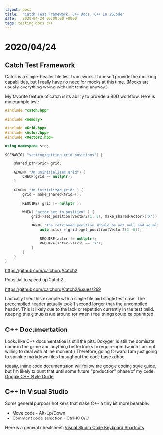 ```yaml
---
layout: post
title:  "Catch Test Framework, C++ Docs, C++ In VSCode"
date:   2020-04-24 00:00:00 +0000
tags: testing docs c++
---
```


# 2020/04/24

## Catch Test Framework

Catch is a single-header file test framework. It doesn't provide the mocking capabilities, but I really have no need for mocks at this time. (Mocks are usually everything wrong with unit testing anyway.)

My favorite feature of catch is its ability to provide a BDD workflow. Here is my example test:

```c++
#include "catch.hpp"

#include <memory>

#include <Grid.hpp>
#include <Actor.hpp>
#include <Vector2.hpp>

using namespace std;

SCENARIO( "setting/getting grid positions") {

    shared_ptr<Grid> grid;

    GIVEN( "An uninitialized grid") {
        CHECK(grid == nullptr);
    }

    GIVEN( "An initialized grid" ) {
        grid = make_shared<Grid>();

        REQUIRE( grid != nullptr );

        WHEN( "actor set to position" ) {
            grid->set_position(Vector2(1, 0), make_shared<Actor>('X'));

            THEN( "the retrieved position should be not null and equal" ) {
                auto actor = grid->get_position(Vector2(1, 0));

                REQUIRE(actor != nullptr);
                REQUIRE(actor->ascii == 'X');
            }
        }
    }
}
```



https://github.com/catchorg/Catch2

Potential to speed up Catch2.

https://github.com/catchorg/Catch2/issues/299

I actually tried this example with a single file and single test case. The precompiled header actually took 1 second longer than the uncompiled header. This is likely due to the lack or repetition currently in the test build. Keeping this github issue around for when I feel things could be optimized.



## C++ Documentation

Looks like C++ documentation is still the pits. Doxygen is still the dominate name in the game and anything better looks to require npm (which I am not willing to deal with at the moment.) Therefore, going forward I am just going to sprinkle markdown files throughout the code base adhoc.

Ideally, inline code documentation will follow the google coding style guide, but I'm likely to punt that until some future "production" phase of my code. [Google C++ Style Guide](https://google.github.io/styleguide/cppguide.html)

## C++ In Visual Studio

Some general purpose hot keys that make C++ a tiny bit more bearable:

* Move code - Alt-Up/Down
* Comment code selection - Ctrl-K+C/U

Here is a general cheatsheet: [Visual Studio Code Keyboard Shortcuts](https://code.visualstudio.com/shortcuts/keyboard-shortcuts-windows.pdf)